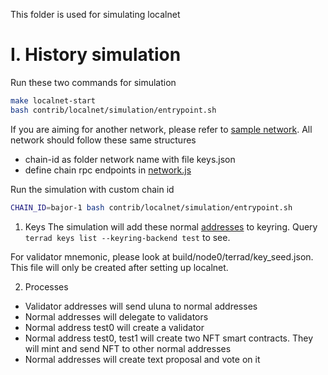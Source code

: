 This folder is used for simulating localnet

# I. History simulation
Run these two commands for simulation

```sh
make localnet-start
bash contrib/localnet/simulation/entrypoint.sh
```

If you are aiming for another network, please refer to [sample network](simulation/network). All network should follow these same structures
* chain-id as folder network name with file keys.json
* define chain rpc endpoints in [network.js](simulation/network/network.json)

Run the simulation with custom chain id
```sh
CHAIN_ID=bajor-1 bash contrib/localnet/simulation/entrypoint.sh
```

1. Keys
The simulation will add these normal [addresses](simulation/network/localterra/keys.json) to keyring. Query `terrad keys list --keyring-backend test` to see.

For validator mnemonic, please look at build/node0/terrad/key_seed.json. This file will only be created after setting up localnet.

2. Processes
* Validator addresses will send uluna to normal addresses
* Normal addresses will delegate to validators
* Normal address test0 will create a validator
* Normal address test0, test1 will create two NFT smart contracts. They will mint and send NFT to other normal addresses
* Normal addresses will create text proposal and vote on it